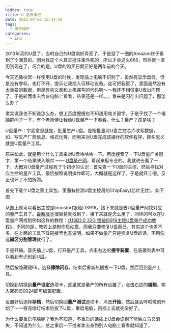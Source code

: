 ```yaml
---
hidden: true
title: U 盘折腾记
date: 2015-07-03 12:44:19
tags:
  - 硬件维护
categories:
  - 日记
---
```

 
2013年买的U盘了，当时自己的U盘刚好弄丢了，于是逛了一圈的Amazon终于看到了个满意的。因为我这个人其实挺注重外观的，所以才会这么666，然后就一直用到现在了，巧合的是，U盘的购买日期正好是两年前的今天。
 
 
 
 今天还像往常一样使用U盘的时候，发现插上电脑不识别了，虽然有显示盘符，但是没有卷标，也打不开，提示让我插入可移动设备。这可把我慌了，里面虽然没有太重要的数据，但是有些文章和上机课写的代码啊～～我还不相信事U盘出问题了，于是转而拿去舍友电脑上看看，结果还是一样。。。看来是闪存出问题了，那怎么办？
 
 老实说我也不知道怎么办，想上百度搜搜也不知道用啥关键字，于是乎找了一个电脑群问了一下，有个老师傅让我给U盘量产一下看看。什么？量产？这是啥？
 
 U盘量产：字面意思就是，批量生产U盘。是指批量对U盘主控芯片改写数据，如，写生产厂商信息、格式化等。而用来对U盘完成该操作的软件程序，顾名思义就是U盘量产工具。
 
 原来如此，就是用个什么工具来对U盘啥啥啥一下。百度搜索了一下U盘量产关键字，第一个结果映入眼帘 —— [U盘量产网](http://www.upantool.com/)。看起来挺专业的，我就进去看了一下，大概对U盘量产过程有了个初步的认识：首先查一下U盘的主控，然后寻找对应主控的量产工具，最后按照说明操作即可，大概就是这样了。于是就开工吧，反正也坏了不怕折腾。
 
 首先下载个U盘之家工具包，里面有检测U盘主控用的ChipEasy(芯片无忧)，如下图：
 
<!--more-->
 
 从图上就可以看出主控是Innostor(银灿) IS916，接下来就是去U盘量产网找对应的量产工具了。[最新版本](http://www.upantool.com/liangchan/Innostor/2014/4931.html)很容易就找到了，接下来就是怎么用了，同样的可以在U盘量产网找到例如这样的教程：[《USB3.0 32G 银灿IS916主控U盘量产成功教程》](http://www.upantool.com/jiaocheng/liangchan/Innostor/3520.html)，不同的是，教程上是制作启动盘，而我只要修复U盘而已，其实这个也差不多，在上面的工具下载链接里也有说明，如果不做量产只是修复U盘的话，不用勾选**磁区分割管理**就行了。
 
 于是开搞。首先插上U盘，打开量产工具，点击右边的**搜寻装置**，在装置列表中可以看到有识别到U盘。
 
 
 然后按隐藏键F6，选择**擦除闪存**，结束后重新热插拔一下U盘，然后回到量产工具。
 
 
 切换到切换到**量产设定**选项卡，这里就是量产的所有设置了，点击右边的**编辑**，输入密码IS0024即可编辑配置。
 
 
 
 设置好后选择**存档**，然后切换回**量产测试**选项卡，点击**开始**，然后就会呼啦啦的开始了～～等亮绿灯结束后拔下U盘，重启电脑，再插上去就完全好了。
 
 为什么要重启电脑呢？我也不知道，不重启的话插上U盘会识别了然后立马又消失，不知道为什么，总之重启一下或者拿去查到别人电脑上看看就知道了。
